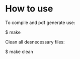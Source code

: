 How to use
=========

To compile and pdf generate use:

$ make

Clean all desnecessary files:

$ make clean

